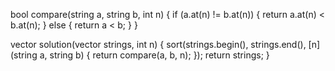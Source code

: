 bool compare(string a, string b, int n) {
    if (a.at(n) != b.at(n)) {
        return a.at(n) < b.at(n);
    }
    else {
        return a < b;
    }
}

vector<string> solution(vector<string> strings, int n) {
    sort(strings.begin(), strings.end(), [n](string a, string b) { return compare(a, b, n); });
    return strings;
}
